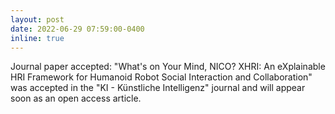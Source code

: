 ```yaml
---
layout: post
date: 2022-06-29 07:59:00-0400
inline: true
---
```


Journal paper accepted: "What's on Your Mind, NICO? XHRI: An eXplainable HRI Framework for Humanoid Robot Social Interaction and Collaboration" was accepted in the "KI - Künstliche Intelligenz" journal and will appear soon as an open access article.
